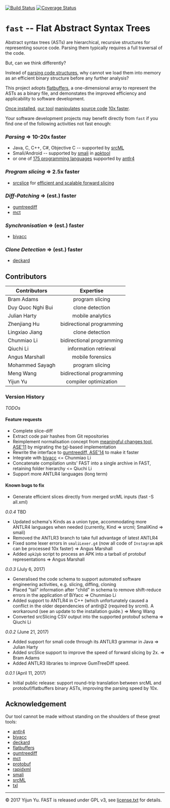 [![Build Status](https://travis-ci.org/yijunyu/fast.svg?branch=master)](https://travis-ci.org/yijunyu/fast)
[![Coverage Status](https://coveralls.io/repos/github/yijunyu/fast/badge.svg?branch=master)](https://coveralls.io/github/yijunyu/fast?branch=master)

# `fast` -- Flat Abstract Syntax Trees

Abstract syntax trees (ASTs) are hierarchical, recursive structures for
representing source code.  Parsing them typically requires a full traversal of
the code.  

But, can we think differently?

Instead of [parsing code structures](doc/architecture.md), why cannot we load
them into memory as an efficient binary structure before any further analysis? 

This project adopts [flatbuffers](https://github.com/google/flatbuffers), a one-dimensional array to represent the ASTs
as a binary file, and demonstates the improved efficiency and applicability to
software development.

[Once installed](doc/installation.md), [our tool](doc/options.md)
[manipulates](doc/usage.md) [source code](doc/example.md) [10x
faster](doc/performance.md). 

Your software development projects may benefit directly from `fast` if you find
one of the following activities not fast enough:

### *Parsing* => 10-20x faster
* Java, C, C++, C#, Objective C -- supported by [srcML](http://www.srcml.org/)
* Smali/Android -- supported by [smali](https://github.com/JesusFreke/smali) in [apktool](https://ibotpeaches.github.io/Apktool)
* or one of [175 programming languages](https://github.com/antlr/grammars-v4) supported by [antlr4](https://github.com/antlr/antlr4)
### *Program slicing* => 2.5x faster
* [srcslice](https://github.com/srcML/srcSlice) for [efficient and scalable forward slicing](http://www.cs.kent.edu/~jmaletic/papers/JSEP14.pdf)
### *Diff-Patching* => (est.) faster
* [gumtreediff](https://github.com/GumTreeDiff/gumtree)
* [mct](https://github.com/yijunyu/meaningful-changes)
### *Synchronisation* => (est.) faster
* [biyacc](http://biyacc.yozora.moe)
### *Clone Detection* => (est.) faster
* [deckard](https://github.com/skyhover/Deckard)

## Contributors
| Contributors | Expertise |
| ---------------------- |:-------------:| 
| Bram Adams 		         |program slicing|
| Duy Quoc Nghi Bui 	   |clone detection|
| Julian Harty 		       |mobile analytics|
| Zhenjiang Hu 		|bidirectional programming|
| Lingxiao Jiang 	|clone detection|
| Chunmiao Li 		|bidirectional programming|
| Qiuchi Li 		|information retrieval|
| Angus Marshall 	|mobile forensics|
| Mohammed Sayagh 	|program slicing|
| Meng Wang		|bidirectional programming|
| Yijun Yu		|compiler optimization|

### Version History

*TODOs* 

#### Feature requests ####
* Complete slice-diff
* Extract code pair hashes from Git repositories
* Reimplement normalisation concept from [meaningful changes tool, ASE'11](https://github.com/yijunyu/meaningful-changes)
  by migrating the [txl](http://txl.ca)-based implementation
* Rewrite the interface to [gumtreediff, ASE'14](https://github.com/GumTreeDiff/gumtree) to make it faster
* Integrate with [biyacc](http://biyacc.yozora.moe) <= Chunmiao Li
* Concatenate compilation units' FAST into a single archive in FAST, retaining folder hierarchy <= Qiuchi Li
* Support more ANTLR4 languages (long term)

#### Known bugs to fix #### 
* Generate efficient slices directly from merged srcML inputs (fast -S all.xml)

*0.0.4* TBD

* Updated schema's Kinds as a union type, accommodating more ANTLR4 languages when needed
  (currently, Kind => srcml; SmaliKind => smali)
* Removed the ANTLR3 branch to take full advantage of latest ANTLR4 
* Fixed some lexer errors in `smaliLexer.g4` (now all code of `Instagram` apk can be processed 10x faster) => Angus Marshall
* Added `apk2pb` script to process an APK into a tarball of protobuf representations  => Angus Marshall

*0.0.3* (July 6, 2017)

* Generalised the code schema to support automated software engineering activities, e.g. slicing, diffing, cloning
* Placed "tail" information after "child" in schema to remove shift-reduce errors in the application of BiYacc => Chunmiao Li
* Added support to ANTLR4 in C++ (which unfortunately caused a conflict in the older dependencies of antlr@2 (required by srcml).
  A workaround (see an update to the installation guide.) => Meng Wang
* Converted srcSlicing CSV output into the supported protobuf schema => Qiuchi Li

*0.0.2* (June 21, 2017)

* Added support for smali code through its ANTLR3 grammar in Java => Julian Harty
* Added srcSlice support to improve the speed of forward slicing by 2x. => Bram Adams
* Added ANTLR3 libraries to improve GumTreeDiff speed.

*0.0.1* (April 11, 2017)

* Initial public release: support round-trip translation between srcML and protobuf/flatbuffers binary ASTs, improving the parsing speed by 10x.

## Acknowledgement
Our tool cannot be made without standing on the shoulders of these great tools:

* [antlr4](https://github.com/antlr/antlr4)
* [biyacc](http://biyacc.yozora.moe)
* [deckard](https://github.com/skyhover/Deckard)
* [flatbuffers](https://github.com/google/flatbuffers)
* [gumtreediff](https://github.com/GumTreeDiff/gumtree)
* [mct](https://github.com/yijunyu/meaningful-changes)
* [protobuf](https://github.com/google/protobuf)
* [rapidxml](https://github.com/dwd/rapidxml)
* [smali](https://github.com/JesusFreke/smali)
* [srcML](http://www.srcml.org/)
* [txl](http://txl.ca)

---
© 2017 Yijun Yu. FAST is released under GPL v3, see [license.txt](license.txt) for details.
